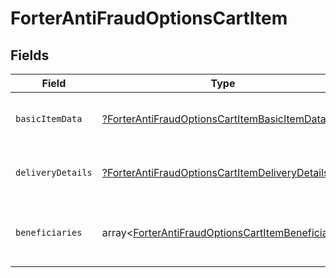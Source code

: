 # ForterAntiFraudOptionsCartItem


## Fields

| Field                                                                                                | Type                                                                                                 | Required                                                                                             | Description                                                                                          |
| ---------------------------------------------------------------------------------------------------- | ---------------------------------------------------------------------------------------------------- | ---------------------------------------------------------------------------------------------------- | ---------------------------------------------------------------------------------------------------- |
| `basicItemData`                                                                                      | [?ForterAntiFraudOptionsCartItemBasicItemData](./ForterAntiFraudOptionsCartItemBasicItemData.md)     | :heavy_minus_sign:                                                                                   | Basic information about the cart item.                                                               |
| `deliveryDetails`                                                                                    | [?ForterAntiFraudOptionsCartItemDeliveryDetails](./ForterAntiFraudOptionsCartItemDeliveryDetails.md) | :heavy_minus_sign:                                                                                   | Details about how the item will be delivered.                                                        |
| `beneficiaries`                                                                                      | array<[ForterAntiFraudOptionsCartItemBeneficiary](./ForterAntiFraudOptionsCartItemBeneficiary.md)>   | :heavy_minus_sign:                                                                                   | List of beneficiaries who will receive this item.                                                    |